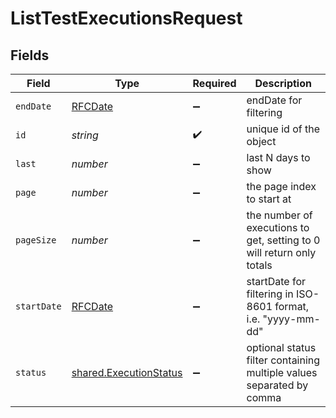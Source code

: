 # ListTestExecutionsRequest


## Fields

| Field                                                                 | Type                                                                  | Required                                                              | Description                                                           |
| --------------------------------------------------------------------- | --------------------------------------------------------------------- | --------------------------------------------------------------------- | --------------------------------------------------------------------- |
| `endDate`                                                             | [RFCDate](../../types/rfcdate.md)                                     | :heavy_minus_sign:                                                    | endDate for filtering                                                 |
| `id`                                                                  | *string*                                                              | :heavy_check_mark:                                                    | unique id of the object                                               |
| `last`                                                                | *number*                                                              | :heavy_minus_sign:                                                    | last N days to show                                                   |
| `page`                                                                | *number*                                                              | :heavy_minus_sign:                                                    | the page index to start at                                            |
| `pageSize`                                                            | *number*                                                              | :heavy_minus_sign:                                                    | the number of executions to get, setting to 0 will return only totals |
| `startDate`                                                           | [RFCDate](../../types/rfcdate.md)                                     | :heavy_minus_sign:                                                    | startDate for filtering in ISO-8601 format, i.e. "yyyy-mm-dd"         |
| `status`                                                              | [shared.ExecutionStatus](../../models/shared/executionstatus.md)      | :heavy_minus_sign:                                                    | optional status filter containing multiple values separated by comma  |